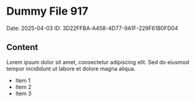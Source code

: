 # Dummy File 917

Date: 2025-04-03
ID: 3D22FFBA-A458-4D77-9A1F-229F61B0FD04

## Content

Lorem ipsum dolor sit amet, consectetur adipiscing elit.
Sed do eiusmod tempor incididunt ut labore et dolore magna aliqua.

* Item 1
* Item 2
* Item 3
